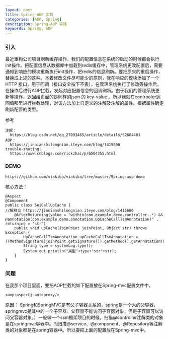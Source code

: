 ```yaml
---
layout: post
title: Spring-AOP 实践
categories: [AOP, Spring]
description: Spring-AOP 实践
keywords: Spring, AOP
---
```


### 引入
最近重构公司项目刷新缓存操作，我们的配置信息在系统的启动的时候都会执行init操作。把配置信息从数据库中加载到redis缓存中，管理系统更改配置后，需要通知到响应的模块重新执行init操作，把redis的信息刷新。要把原来的重启操作，替换成上述的这种。本着修改文件尽可能少的原则，我在响应的模块添加了一个 HTTP 接口，用于回调（接口安全按下不表），在管理系统执行了修改等操作后，在操作后进行AOP拦截，发起对应配置信息的回调刷新。由于我们的管理系统更新等操作，返回给页面的是同样的json 的 key-value 。所以我就在controoler返回值那里进行拦截处理，对该方法加上自定义的注解及注解的属性。根据属性确定刷新配置的类型。

参考
```
注解：
  https://blog.csdn.net/qq_27093465/article/details/52664401
AOP：
  https://jinnianshilongnian.iteye.com/blog/1415606
trouble-shoting:
  https://www.cnblogs.com/rickzhai/p/6504355.html
```

### DEMO

```
https://github.com/viakiba/viakiba/tree/master/Spring-aop-demo
```
核心方法：
```
@Aspect
@Component
public class SeiCallUpCache {
//解释见 https://jinnianshilongnian.iteye.com/blog/1415606
    @AfterReturning(value = "within(com.example.demo.controller..*) && @annotation(com.example.demo.annotation.UpCacheCallTsmAnnotation)" , returning = "str")
    public void upCache(JoinPoint joinPoint, Object str) throws Exception {
        UpCacheCallTsmAnnotation upCacheCallTsmAnnotation = ((MethodSignature)joinPoint.getSignature()).getMethod().getAnnotation(UpCacheCallTsmAnnotation.class);
        String type = systemLog.type();
        System.out.println("类型"+type+"str"+str);
    }
}
```

### 问题
在我那个项目里面，要把AOP拦截的如下配置放在Spring-mvc配置文件中。
```
<aop:aspectj-autoproxy/>
```
原因：
Spring和SpringMVC是有父子容器关系的，spring是一个大的父容器，springmvc是其中的一个子容器。父容器不能访问子容器对象，但是子容器可以访问父容器对象。）一般做一个ssm框架项目的时候，扫描@controller注解类的对象是在springmvc容器中。而扫描@service、@component、@Repository等注解类的对象都是在spring容器中。所以要把上面的配置放在Spring-mvc中。
